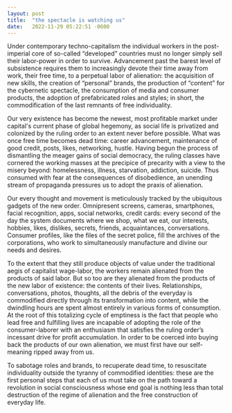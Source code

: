 ```yaml
---
layout: post
title:  "the spectacle is watching us"
date:   2022-11-29 05:22:51 -0600
---
```


Under contemporary techno-capitalism the individual workers in the post-imperial core of so-called “developed” countries must no longer simply sell their labor-power in order to survive. Advancement past the barest level of subsistence requires them to increasingly devote their time away from work, their free time, to a perpetual labor of alienation: the acquisition of new skills, the creation of “personal” brands, the production of “content” for the cybernetic spectacle, the consumption of media and consumer products, the adoption of prefabricated roles and styles; in short, the commodification of the last remnants of free individuality.

Our very existence has become the newest, most profitable market under capital's current phase of global hegemony, as social life is privatized and colonized by the ruling order to an extent never before possible. What was once free time becomes dead time: career advancement, maintenance of good credit, posts, likes, networking, hustle. Having begun the process of dismantling the meager gains of social democracy, the ruling classes have cornered the working masses at the precipice of precarity with a view to the misery beyond: homelessness, illness, starvation, addiction, suicide. Thus consumed with fear at the consequences of disobedience, an unending stream of propaganda pressures us to adopt the praxis of alienation.

Our every thought and movement is meticulously tracked by the ubiquitous gadgets of the new order. Omnipresent screens, cameras, smartphones, facial recognition, apps, social networks, credit cards: every second of the day the system documents where we shop, what we eat, our interests, hobbies, likes, dislikes, secrets, friends, acquaintances, conversations. Consumer profiles, like the files of the secret police, fill the archives of the corporations, who work to simultaneously manufacture and divine our needs and desires.

To the extent that they still produce objects of value under the traditional aegis of capitalist wage-labor, the workers remain alienated from the products of said labor. But so too are they alienated from the products of the new labor of existence: the contents of their lives. Relationships, conversations, photos, thoughts, all the debris of the everyday is commodified directly through its transformation into content, while the dwindling hours are spent almost entirely in various forms of consumption. At the root of this totalizing cycle of emptiness is the fact that people who lead free and fulfilling lives are incapable of adopting the role of the consumer-laborer with an enthusiasm that satisfies the ruling order’s incessant drive for profit accumulation. In order to be coerced into buying back the products of our own alienation, we must first have our self-meaning ripped away from us.

To sabotage roles and brands, to recuperate dead time, to resuscitate individuality outside the tyranny of commodified identities: these are the first personal steps that each of us must take on the path toward a revolution in social consciousness whose end goal is nothing less than total destruction of the regime of alienation and the free construction of everyday life.
